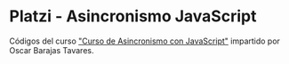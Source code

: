 # Platzi - Asincronismo JavaScript
Códigos del curso ["Curso de Asincronismo con JavaScript"](https://platzi.com/cursos/asincronismo-js/) impartido por Oscar Barajas Tavares.
